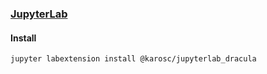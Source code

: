 ### [JupyterLab](https://jupyter.org/)

#### Install 
```bash
jupyter labextension install @karosc/jupyterlab_dracula
```

